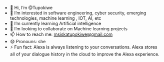 - 👋 Hi, I’m @Tupokiwe
- 👀 I’m interested in software engineering, cyber security, emerging technologies, machine learning , IOT, AI, etc 
- 🌱 I’m currently learning Artificial intelligence 
- 💞️ I’m looking to collaborate on Machine learning projects
- 📫 How to reach me: msiskatupokiwe@gmail.com
- 😄 Pronouns: she
- ⚡ Fun fact: Alexa is always listening to your conversations. Alexa stores all of your dialogue history in the cloud to improve the Alexa experience.

<!---
Tupokiwe/Tupokiwe is a ✨ special ✨ repository because its `README.md` (this file) appears on your GitHub profile.
You can click the Preview link to take a look at your changes.
--->
